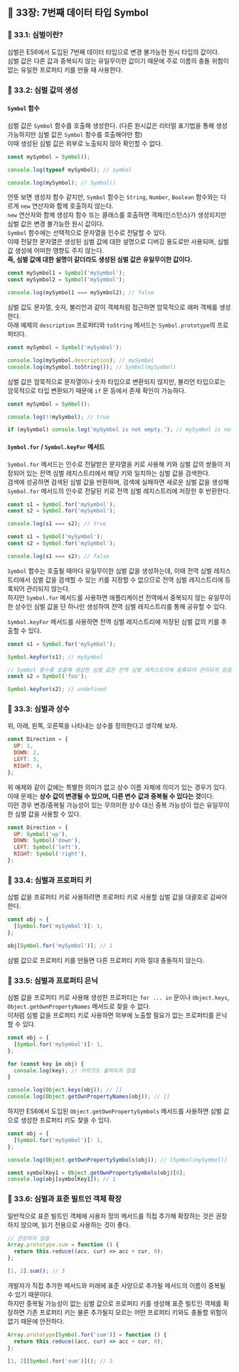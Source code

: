 ## 📔 33장: 7번째 데이터 타입 Symbol

### 📍 33.1: 심벌이란?

심벌은 ES6에서 도입된 7번째 데이터 타입으로 변경 불가능한 원시 타입의 값이다.  
심벌 값은 다른 값과 중복되지 않는 유일무이한 값이기 때문에 주로 이름의 충돌 위험이 없는 유일한 프로퍼티 키를 만들 때 사용한다.

### 📍 33.2: 심벌 값의 생성

#### `Symbol` 함수

심벌 값은 `Symbol` 함수를 호출해 생성한다. (다른 원시값은 리터럴 표기법을 통해 생성 가능하지만 심벌 값은 `Symbol` 함수를 호출해야만 함)  
이때 생성된 심벌 값은 외부로 노출되지 않아 확인할 수 없다.

```javascript
const mySymbol = Symbol();

console.log(typeof mySymbol); // symbol

console.log(mySymbol); // Symbol()
```

언뜻 보면 생성자 함수 같지만, `Symbol` 함수는 `String`, `Number`, `Boolean` 함수와는 다르게 `new` 연산자와 함께 호출하지 않는다.  
`new` 연산자와 함께 생성자 함수 또는 클래스를 호출하면 객체(인스턴스)가 생성되지만 심벌 값은 변경 불가능한 원시 값이다.  
`Symbol` 함수에는 선택적으로 문자열을 인수로 전달할 수 있다.  
이때 전달한 문자열은 생성된 심벌 값에 대한 설명으로 디버깅 용도로만 사용되며, 심벌 값 생성에 어떠한 영향도 주지 않는다.  
**즉, 심벌 값에 대한 설명이 같더라도 생성된 심벌 값은 유일무이한 값이다.**

```javascript
const mySymbol1 = Symbol('mySymbol');
const mySymbol2 = Symbol('mySymbol');

console.log(mySymbol1 === mySymbol2); // false
```

심벌 값도 문자열, 숫자, 불리언과 같이 객체처럼 접근하면 암묵적으로 래퍼 객체를 생성한다.  
아래 예제의 `description` 프로퍼티와 `toString` 메서드는 `Symbol.prototype`의 프로퍼티다.

```javascript
const mySymbol = Symbol('mySymbol');

console.log(mySymbol.description); // mySymbol
console.log(mySymbol.toString()); // Symbol(mySymbol)
```

심벌 값은 암묵적으로 문자열이나 숫자 타입으로 변환되지 않지만, 불리언 타입으로는 암묵적으로 타입 변환되기 때문에 `if` 문 등에서 존재 확인이 가능하다.

```javascript
const mySymbol = Symbol();

console.log(!!mySymbol); // true

if (mySymbol) console.log('mySymbol is not empty.'); // mySymbol is not empty.
```

#### `Symbol.for` / `Symbol.keyFor` 메서드

`Symbol.for` 메서드는 인수로 전달받은 문자열을 키로 사용해 키와 심벌 값의 쌍들이 저장되어 있는 전역 심벌 레지스트리에서 해당 키와 일치하는 심벌 값을 검색한다.  
검색에 성공하면 검색된 심벌 값을 반환하며, 검색에 실패하면 새로운 심벌 값을 생성해 `Symbol.for` 메서드의 인수로 전달된 키로 전역 심벌 레지스트리에 저장한 후 반환한다.

```javascript
const s1 = Symbol.for('mySymbol');
const s2 = Symbol.for('mySymbol');

console.log(s1 === s2); // true
```

```javascript
const s1 = Symbol('mySymbol');
const s2 = Symbol.for('mySymbol');

console.log(s1 === s2); // false
```

`Symbol` 함수는 호출될 때마다 유일무이한 심벌 값을 생성하는데, 이때 전역 심벌 레지스트리에서 심벌 값을 검색할 수 있는 키를 지정할 수 없으므로 전역 심벌 레지스트리에 등록되어 관리되지 않는다.  
하지만 `Symbol.for` 메서드를 사용하면 애플리케이션 전역에서 중복되지 않는 유일무이한 상수인 심벌 값을 단 하나만 생성하여 전역 심벌 레지스트리를 통해 공유할 수 있다.

`Symbol.keyFor` 메서드를 사용하면 전역 심벌 레지스트리에 저장된 심벌 값의 키를 추출할 수 있다.

```javascript
const s1 = Symbol.for('mySymbol');

Symbol.keyFor(s1); // mySymbol

// Symbol 함수를 호출해 생성한 심벌 값은 전역 심벌 레지스트리에 등록되어 관리되지 않음
const s2 = Symbol('foo');

Symbol.keyFor(s2); // undefined
```

### 📍 33.3: 심벌과 상수

위, 아래, 왼쪽, 오른쪽을 나타내는 상수를 정의한다고 생각해 보자.

```javascript
const Direction = {
  UP: 1,
  DOWN: 2,
  LEFT: 3,
  RIGHT: 4,
};
```

위 예제와 같이 값에는 특별한 의미가 없고 상수 이름 자체에 의미가 있는 경우가 있다.  
이때 문제는 **상수 값이 변경될 수 있으며, 다른 변수 값과 중복될 수 있다는 것**이다.  
이런 경우 변경/중복될 가능성이 있는 무의미한 상수 대신 중복 가능성이 업슨 유일무이한 심벌 값을 사용할 수 있다.

```javascript
const Direction = {
  UP: Symbol('up'),
  DOWN: Symbol('down'),
  LEFT: Symbol('left'),
  RIGHT: Symbol('right'),
};
```

### 📍 33.4: 심벌과 프로퍼티 키

심벌 값을 프로퍼티 키로 사용하려면 프로퍼티 키로 사용할 심벌 값을 대괄호로 감싸야 한다.

```javascript
const obj = {
  [Symbol.for('mySymbol')]: 1,
};

obj[Symbol.for('mySymbol')]; // 1
```

심벌 값으로 프로퍼티 키를 만들면 다른 프로퍼티 키와 절대 충돌하지 않는다.

### 📍 33.5: 심벌과 프로퍼티 은닉

심벌 값을 프로퍼티 키로 사용해 생성한 프로퍼티는 `for ... in` 문이나 `Object.keys`, `Object.getOwnPropertyNames` 메서드로 찾을 수 없다.  
이처럼 심벌 값을 프로퍼티 키로 사용하면 외부에 노출할 필요가 없는 프로퍼티를 은닉할 수 있다.

```javascript
const obj = {
  [Symbol.for('mySymbol')]: 1,
};

for (const key in obj) {
  console.log(key); // 아무것도 출력되지 않음
}

console.log(Object.keys(obj)); // []
console.log(Object.getOwnPropertyNames(obj)); // []
```

하지만 ES6에서 도입된 `Object.getOwnPropertySymbols` 메서드를 사용하면 심벌 값으로 생성한 프로퍼티 키도 찾을 수 있다.

```javascript
const obj = {
  [Symbol.for('mySymbol')]: 1,
};

console.log(Object.getOwnPropertySymbols(obj)); // [Symbol(mySymbol)]

const symbolKey1 = Object.getOwnPropertySymbols(obj)[0];
console.log(obj[symbolKey1]); // 1
```

### 📍 33.6: 심벌과 표준 빌트인 객체 확장

일반적으로 표준 빌트인 객체에 사용자 정의 메서드를 직접 추가해 확장하는 것은 권장하지 않으며, 읽기 전용으로 사용하는 것이 좋다.

```javascript
// 권장하지 않음
Array.prototype.sum = function () {
  return this.reduce((acc, cur) => acc + cur, 0);
};

[1, 2].sum(); // 3
```

개발자가 직접 추가한 메서드와 미래에 표준 사양으로 추가될 메서드의 이름이 중복될 수 있기 때문이다.  
하지만 중복될 가능성이 없는 심벌 값으로 프로퍼티 키를 생성해 표준 빌트인 객체를 확장하면 기존 프로퍼티 키는 물론 추가될지 모르는 어떤 프로퍼티 키와도 충돌할 위험이 없기 때문에 안전하다.

```javascript
Array.prototype[Symbol.for('sum')] = function () {
  return this.reduce((acc, cur) => acc + cur, 0);
};

[1, 2][Symbol.for('sum')](); // 3
```
